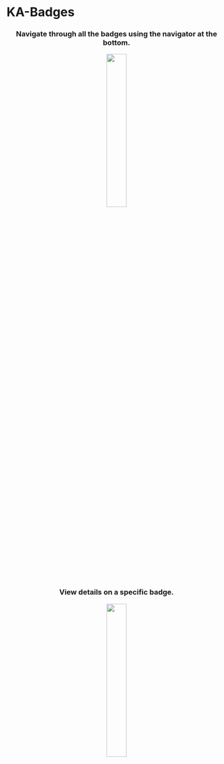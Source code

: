 # KA-Badges

<h3 align="center">Navigate through all the badges using the navigator at the bottom.</h3>
<p align="center"><img src="http://i.imgur.com/ihd2Ylb.png" width="30%"/></p>

<br />

<h3 align="center">View details on a specific badge.</h3>
<p align="center"><img src="http://i.imgur.com/mjUAG48.png" width="30%"/></p>
